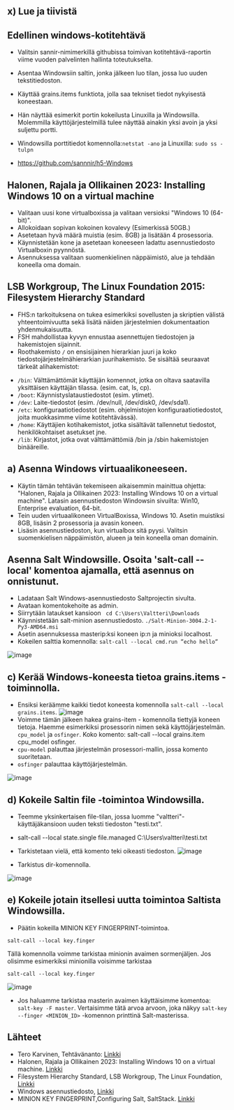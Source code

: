 ## x) Lue ja tiivistä

## Edellinen windows-kotitehtävä

- Valitsin sannir-nimimerkillä githubissa toimivan kotitehtävä-raportin viime vuoden palvelinten hallinta toteutukselta.
- Asentaa Windowsiin saltin, jonka jälkeen luo tilan, jossa luo uuden tekstitiedoston.
  
- Käyttää grains.items funktiota, jolla saa tekniset tiedot nykyisestä koneestaan.

- Hän näyttää esimerkit portin kokeilusta Linuxilla ja Windowsilla. Molemmilla käyttöjärjestelmillä tulee näyttää ainakin yksi avoin ja yksi suljettu portti.
  
- Windowsilla porttitiedot komennolla:`netstat -ano` ja Linuxilla: `sudo ss -tulpn`
  
- https://github.com/sannnir/h5-Windows

## Halonen, Rajala ja Ollikainen 2023: Installing Windows 10 on a virtual machine
- Valitaan uusi kone virtualboxissa ja valitaan versioksi "Windows 10 (64-bit)".
- Allokoidaan sopivan kokoinen kovalevy (Esimerkissä 50GB.)
- Asetetaan hyvä määrä muistia (esim. 8GB) ja lisätään 4 prosessoria.
- Käynnistetään kone ja asetetaan koneeseen ladattu asennustiedosto Virtualboxin pyynnöstä.
- Asennuksessa valitaan suomenkielinen näppäimistö, alue ja tehdään koneella oma domain.

## LSB Workgroup, The Linux Foundation 2015: Filesystem Hierarchy Standard
- FHS:n tarkoituksena on tukea esimerkiksi sovellusten ja skriptien välistä yhteentoimivuutta sekä lisätä näiden järjestelmien dokumentaation yhdenmukaisuutta.
- FSH mahdollistaa kyvyn ennustaa asennettujen tiedostojen ja hakemistojen sijainnit.
- Roothakemisto `/` on ensisijainen hierarkian juuri ja koko tiedostojärjestelmähierarkian juurihakemisto. Se sisältää seuraavat tärkeät alihakemistot:

* `/bin`: Välttämättömät käyttäjän komennot, jotka on oltava saatavilla yksittäisen käyttäjän tilassa. (esim. cat, ls, cp).
* `/boot`: Käynnistyslataustiedostot (esim. ytimet).
* `/dev`: Laite-tiedostot (esim. /dev/null, /dev/disk0, /dev/sda1).
* `/etc`: konfiguraatiotiedostot (esim. ohjelmistojen konfiguraatiotiedostot, joita muokkasimme viime kotitehtävässä).
* `/home`: Käyttäjien kotihakemistot, jotka sisältävät tallennetut tiedostot, henkilökohtaiset asetukset jne.
* `/lib`: Kirjastot, jotka ovat välttämättömiä /bin ja /sbin hakemistojen binääreille.

## a) Asenna Windows virtuaalikoneeseen.
- Käytin tämän tehtävän tekemiseen aikaisemmin mainittua ohjetta: "Halonen, Rajala ja Ollikainen 2023: Installing Windows 10 on a virtual machine". Latasin asennustiedoston Windowsin sivuilta: Win10, Enterprise evaluation, 64-bit.
-  Tein uuden virtuaalikoneen VirtualBoxissa, Windows 10. Asetin muistiksi 8GB, lisäsin 2 prosessoria ja avasin koneen.
-  Lisäsin asennustiedoston, kun virtualbox sitä pyysi. Valitsin suomenkielisen näppäimistön, alueen ja tein koneella oman domainin.

## Asenna Salt Windowsille. Osoita 'salt-call --local' komentoa ajamalla, että asennus on onnistunut.

- Ladataan Salt Windows-asennustiedosto Saltprojectin sivulta.
- Avataan komentokehoite as admin.
- Siirrytään lataukset kansioon
` cd C:\Users\Valtteri\Downloads`
- Käynnistetään salt-minion asennustiedosto.
`./Salt-Minion-3004.2-1-Py3-AMD64.msi`
- Asetin asennuksessa masterip:ksi koneen ip:n ja minioksi localhost.
- Kokeilen salttia komennolla: `salt-call --local cmd.run ”echo hello”`

![image](https://github.com/WindoCode/PalvelintenHallinta/assets/110290723/0fc6dea9-7e3f-43bf-80c4-e9b1b58f7040)

## c) Kerää Windows-koneesta tietoa grains.items -toiminnolla. 

- Ensiksi keräämme kaikki tiedot koneesta komennolla `salt-call --local grains.items`.
![image](https://github.com/WindoCode/PalvelintenHallinta/assets/110290723/91eac708-39da-436d-ab74-1423cfb30654)
- Voimme tämän jälkeen hakea grains-item - komennolla tiettyjä koneen tietoja. Haemme esimerkiksi prosessorin nimen sekä käyttöjärjestelmän. `cpu_model` ja `osfinger`. Koko komento: salt-call --local grains.item cpu_model osfinger.
- `cpu-model` palauttaa järjestelmän prosessori-mallin, jossa komento suoritetaan.
- `osfinger`  palauttaa käyttöjärjestelmän.

![image](https://github.com/WindoCode/PalvelintenHallinta/assets/110290723/aaae0107-3e2d-4da7-863c-1b032661bf3b)

## d) Kokeile Saltin file -toimintoa Windowsilla.
- Teemme yksinkertaisen file-tilan, jossa luomme "valtteri"-käyttäjäkansioon uuden teksti tiedoston "testi.txt".
- salt-call --local state.single file.managed C:\Users\valtteri\testi.txt
- Tarkistetaan vielä, että komento teki oikeasti tiedoston.
![image](https://github.com/WindoCode/PalvelintenHallinta/assets/110290723/07a728e3-7dbf-416e-a343-0f99ba38d233)

- Tarkistus dir-komennolla.

![image](https://github.com/WindoCode/PalvelintenHallinta/assets/110290723/22ef56d3-a32b-4585-a260-e4828ba5944f)

## e) Kokeile jotain itsellesi uutta toimintoa Saltista Windowsilla.

- Päätin kokeilla MINION KEY FINGERPRINT-toimintoa.
```
salt-call --local key.finger
```

Tällä komennolla voimme tarkistaa minionin avaimen sormenjäljen. Jos olisimme esimerkiksi minionilla voisimme tarkistaa 

```
salt-call --local key.finger
```

![image](https://github.com/WindoCode/PalvelintenHallinta/assets/110290723/c1cf3640-bfd9-4e31-877f-1da269800e32)

- Jos haluamme tarkistaa masterin avaimen käyttäisimme komentoa: `salt-key -F master`. Vertaisimme tätä arvoa arvoon, joka näkyy `salt-key --finger <MINION_ID>` -komennon printtinä Salt-masterissa.


## Lähteet

- Tero Karvinen, Tehtävänanto: [Linkki](https://terokarvinen.com/2023/configuration-management-2023-autumn/#h6-windows)
- Halonen, Rajala ja Ollikainen 2023: Installing Windows 10 on a virtual machine. [Linkki](https://github.com/therealhalonen/PhishSticks/blob/master/notes/ollikainen/windows.md)
- Filesystem Hierarchy Standard, LSB Workgroup, The Linux Foundation, [Linkki](https://refspecs.linuxfoundation.org/FHS_3.0/fhs/index.html)
- Windows asennustiedosto, [Linkki](https://www.microsoft.com/en-us/evalcenter/download-windows-10-enterprise)
- MINION KEY FINGERPRINT,Configuring Salt, SaltStack. [Linkki](https://docs.saltproject.io/en/latest/ref/configuration/index.html)




